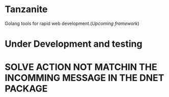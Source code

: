 # Tanzanite

Golang tools for rapid web development.(_Upcoming framework_)

# Under Development and testing

# SOLVE ACTION NOT MATCHIN THE INCOMMING MESSAGE IN THE DNET PACKAGE
